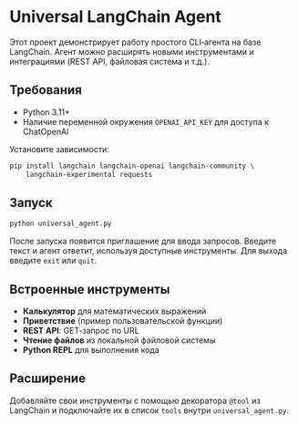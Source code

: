 # Universal LangChain Agent

Этот проект демонстрирует работу простого CLI‑агента на базе LangChain. 
Агент можно расширять новыми инструментами и интеграциями (REST API, файловая система и т.д.).

## Требования

- Python 3.11+
- Наличие переменной окружения `OPENAI_API_KEY` для доступа к ChatOpenAI

Установите зависимости:

```bash
pip install langchain langchain-openai langchain-community \
    langchain-experimental requests
```

## Запуск

```bash
python universal_agent.py
```

После запуска появится приглашение для ввода запросов. Введите текст и агент ответит, 
используя доступные инструменты. Для выхода введите `exit` или `quit`.

## Встроенные инструменты

- **Калькулятор** для математических выражений
- **Приветствие** (пример пользовательской функции)
- **REST API**: GET‑запрос по URL
- **Чтение файлов** из локальной файловой системы
- **Python REPL** для выполнения кода

## Расширение

Добавляйте свои инструменты с помощью декоратора `@tool` из LangChain и
подключайте их в список `tools` внутри `universal_agent.py`.

